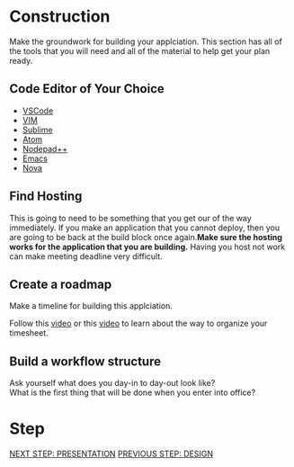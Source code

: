 # Construction
Make the groundwork for building  your applciation. This section has all of the tools that you will need and all of the material to help get your plan ready.

## Code Editor of Your Choice
* [VSCode](https://code.visualstudio.com)
* [VIM](https://www.vim.org)
* [Sublime](https://www.sublimetext.com)
* [Atom](https://atom.io)
* [Nodepad++](https://notepad-plus-plus.org/downloads/)
* [Emacs](https://www.gnu.org/software/emacs/)
* [Nova](https://nova.app)

## Find Hosting
This is going to need to be something that you get our of the way immediately. If you make an application that you cannot deploy, then you are going to be back at the build block once again.**Make sure the hosting works for the application that you are building.** Having you host not work can make meeting deadline very difficult.

## Create a roadmap
Make a timeline for building this applciation.

Follow this [video](https://youtu.be/00s5efQWrgU) or this [video](https://www.youtube.com/watch?v=8eKk0M2zGIk) to learn about the way to organize your timesheet.

## Build a workflow structure

Ask yourself what does you day-in to day-out look like? <br/>
What is the first thing that will be done when you enter into office? 

# Step
[NEXT STEP: PRESENTATION](https://github.com/SageJames/Web3-Hub/tree/main/Pipeline/Presentation)
[PREVIOUS STEP: DESIGN](https://github.com/SageJames/Web3-Hub/tree/main/Pipeline/Design)
